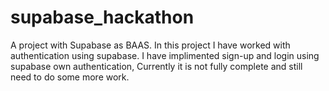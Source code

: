 # supabase_hackathon

A project with Supabase as BAAS. In this project I have worked with authentication using supabase. I have implimented sign-up and login using supabase own authentication, Currently it is not fully complete and still need to do some more work.
